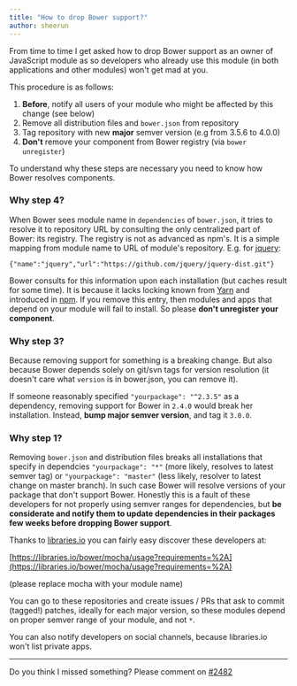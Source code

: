 ```yaml
---
title: "How to drop Bower support?"
author: sheerun
---
```


From time to time I get asked how to drop Bower support as an owner of JavaScript module as so developers who already use this module (in both applications and other modules) won't get mad at you.

This procedure is as follows:

1. **Before**, notify all users of your module who might be affected by this change (see below)
2. Remove all distribution files and `bower.json` from repository
3. Tag repository with new **major** semver version (e.g from 3.5.6 to 4.0.0)
4. **Don't** remove your component from Bower registry (via `bower unregister`)

To understand why these steps are necessary you need to know how Bower resolves components.

### Why step 4?

When Bower sees module name in `dependencies` of `bower.json`, it tries to resolve it to repository URL by consulting the only centralized part of Bower: its registry. The registry is not as advanced as npm's. It is a simple mapping from module name to URL of module's repository. E.g. for [jquery](https://registry.bower.io/packages/jquery):

```
{"name":"jquery","url":"https://github.com/jquery/jquery-dist.git"}
```

Bower consults for this information upon each installation (but caches result for some time). It is because it lacks locking known from [Yarn](https://yarnpkg.com) and introduced in [npm](https://docs.npmjs.com/files/package-lock.json). If you remove this entry, then modules and apps that depend on your module will fail to install. So please **don't unregister your component**.

### Why step 3?

Because removing support for something is a breaking change. But also because Bower depends solely on git/svn tags for version resolution (it doesn't care what `version` is in bower.json, you can remove it).

If someone reasonably specified `"yourpackage": "^2.3.5"` as a dependency, removing support for Bower in `2.4.0` would break her installation. Instead, **bump major semver version**, and tag it `3.0.0`.

### Why step 1?

Removing `bower.json` and distribution files breaks all installations that specify in dependcies `"yourpackage": "*"` (more likely, resolves to latest semver tag) or `"yourpackage": "master"` (less likely, resolver to latest change on master branch). In such case Bower will resolve versions of your package that don't support Bower. Honestly this is a fault of these developers for not properly using semver ranges for dependencies, but **be considerate and notify them to update dependencies in their packages few weeks before dropping Bower support**.

Thanks to [libraries.io](https://libraries.io) you can fairly easy discover these developers at:

[https://libraries.io/bower/mocha/usage?requirements=%2A](https://libraries.io/bower/mocha/usage?requirements=%2A)

(please replace mocha with your module name)

You can go to these repositories and create issues / PRs that ask to commit (tagged!) patches, ideally for each major version, so these modules depend on proper semver range of your module, and not `*`.

You can also notify developers on social channels, because libraries.io won't list private apps.

---

Do you think I missed something? Please comment on [#2482](https://github.com/bower/bower/issues/2482)
